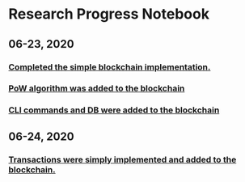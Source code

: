 #   Research Progress Notebook<br>

##  06-23, 2020
### [Completed the simple blockchain implementation.](./step1)<br>
### [PoW algorithm was added to the blockchain](./step2)<br>
### [CLI commands and DB were added to the blockchain](./step3)<br>

##  06-24, 2020
### [Transactions were simply implemented and added to the blockchain.](./step4)<br>

